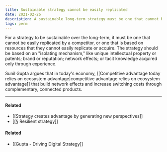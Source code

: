 ```yaml
---
title: Sustainable strategy cannot be easily replicated
date: 2021-02-26
description: A sustainable long-term strategy must be one that cannot be easily duplicated by a competitor. 
tags: perm
---
```


For a strategy to be sustainable over the long-term, it must be one that cannot be easily replicated by a competitor, or one that is based on resources that they cannot easily replicate or acquire. The strategy should be based on an "isolating mechanism," like unique intellectual property or patents; brand or reputation; network effects; or tacit knowledge acquired only through experience. 

Sunil Gupta argues that in today's economy, [[Competitive advantage today relies on ecosystem advantage|competitive advantage relies on ecosystem advantage]] that build network effects and increase switching costs through complementary, connected products.

---
#### Related
- [[Strategy creates advantage by generating new perspectives]]
- [[§ Resilient strategy]]

#### Related
- [[Gupta - Driving Digital Strategy]]